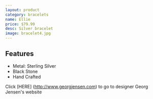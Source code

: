 ```yaml
---
layout: product
category: bracelets
name: Ellie
price: $79.99
desc: Silver bracelet
image: bracelet4.jpg
---
```


## Features

- Metal: Sterling Silver
- Black Stone
- Hand Crafted

Click [HERE] (http://www.georgjensen.com) to go to designer Georg Jensen's website 